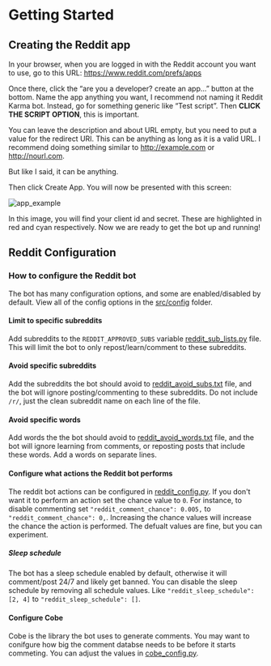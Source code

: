 # Getting Started

## Creating the Reddit app

In your browser, when you are logged in with the Reddit account you want to use, go to this URL: https://www.reddit.com/prefs/apps

Once there, click the “are you a developer? create an app...” button at the bottom. Name the app anything you want, I recommend not naming it Reddit Karma bot. Instead, go for something generic like “Test script”. Then **CLICK THE SCRIPT OPTION**, this is important.

You can leave the description and about URL empty, but you need to put a value for the redirect URI. This can be anything as long as it is a valid URL. I recommend doing something similar to http://example.com or http://nourl.com. 

But like I said, it can be anything.

Then click Create App.
You will now be presented with this screen:

![app_example](https://user-images.githubusercontent.com/29954899/103455850-f8810880-4cf0-11eb-9002-64c2f1e5a44e.png)

In this image, you will find your client id and secret. These are highlighted in red and cyan respectively. Now we are ready to get the bot up and running!

## Reddit Configuration

### How to configure the Reddit bot

The bot has many configuration options, and some are enabled/disabled by default. View all of the config options in the [src/config](/src/config) folder.

#### Limit to specific subreddits

Add subreddits to the `REDDIT_APPROVED_SUBS` variable [reddit_sub_lists.py](/src/config/reddit/reddit_sub_lists.py) file. This will limit the bot to only repost/learn/comment to these subreddits.

#### Avoid specific subreddits

Add the subreddits the bot should avoid to [reddit_avoid_subs.txt](/src/config/reddit/reddit_avoid_subs.txt) file, and the bot will ignore posting/commenting to these subreddits. Do not include `/r/`, just the clean subreddit name on each line of the file.

#### Avoid specific words

Add words the the bot should avoid to [reddit_avoid_words.txt](/src/config/reddit/reddit_avoid_words.txt) file, and the bot will ignore learning from comments, or reposting posts that include these words. Add a words on separate lines.

#### Configure what actions the Reddit bot performs

The reddit bot actions can be configured in [reddit_config.py](/src/config/reddit_config.py). If you don't want it to perform an action set the chance value to `0`. For instance, to disable commenting set `"reddit_comment_chance": 0.005,` to `"reddit_comment_chance": 0,`. Increasing the chance values will increase the chance the action is performed. The defualt values are fine, but you can experiment.

##### Sleep schedule

The bot has a sleep schedule enabled by default, otherwise it will comment/post 24/7 and likely get banned. You can disable the sleep schedule by removing all schedule values. Like `"reddit_sleep_schedule": [2, 4]` to `"reddit_sleep_schedule": []`.

#### Configure Cobe

Cobe is the library the bot uses to generate comments. You may want to conifgure how big the comment databse needs to be before it starts commeting. You can adjust the values in [cobe_config.py](/src/config/cobe_config.py).
